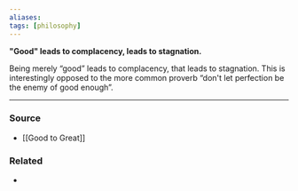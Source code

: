 ```yaml
---
aliases: 
tags: [philosophy]
---
```

**"Good" leads to complacency, leads to stagnation.**

Being merely “good” leads to complacency, that leads to stagnation. This is interestingly opposed to the more common proverb “don't let perfection be the enemy of good enough”.

---
### Source
- [[Good to Great]]

### Related
- 
 